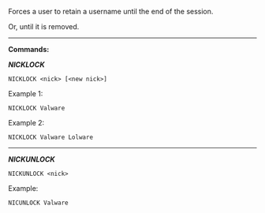 Forces a user to retain a username until the end of the session.

Or, until it is removed.


  -------------------------------------------------
__Commands:__

  ___NICKLOCK___
  
  `NICKLOCK <nick> [<new nick>]`


  Example 1:

  `NICKLOCK Valware`
  
  
  Example 2:

  `NICKLOCK Valware Lolware`
  
  -------------------------------------------------
  
  ___NICKUNLOCK___
  
  `NICKUNLOCK <nick>`
  
  Example:
  
  `NICUNLOCK Valware`
